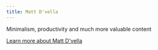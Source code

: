 ```yaml
---
title: Matt D'vella
---
```


Minimalism, productivity and much more valuable content

[Learn more about Matt D'vella](https://www.youtube.com/@MattDAvella)